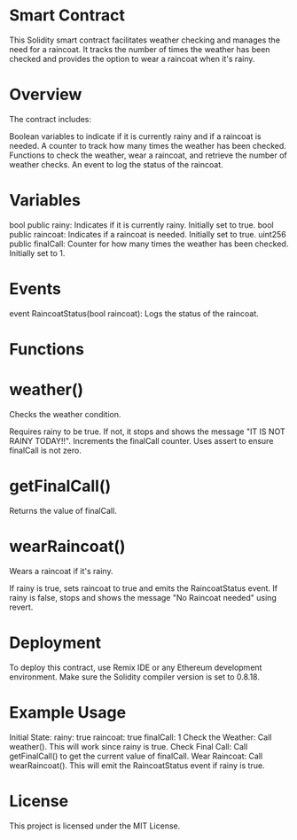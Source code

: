 # Smart Contract
This Solidity smart contract facilitates weather checking and manages the need for a raincoat. It tracks the number of times the weather has been checked and provides the option to wear a raincoat when it's rainy.

# Overview
The contract includes:

Boolean variables to indicate if it is currently rainy and if a raincoat is needed.
A counter to track how many times the weather has been checked.
Functions to check the weather, wear a raincoat, and retrieve the number of weather checks.
An event to log the status of the raincoat.
# Variables
bool public rainy: Indicates if it is currently rainy. Initially set to true.
bool public raincoat: Indicates if a raincoat is needed. Initially set to true.
uint256 public finalCall: Counter for how many times the weather has been checked. Initially set to 1.
# Events
event RaincoatStatus(bool raincoat): Logs the status of the raincoat.
# Functions
# weather()
Checks the weather condition.

Requires rainy to be true. If not, it stops and shows the message "IT IS NOT RAINY TODAY!!".
Increments the finalCall counter.
Uses assert to ensure finalCall is not zero.

# getFinalCall()
Returns the value of finalCall.
# wearRaincoat()
Wears a raincoat if it's rainy.

If rainy is true, sets raincoat to true and emits the RaincoatStatus event.
If rainy is false, stops and shows the message "No Raincoat needed" using revert.
# Deployment
To deploy this contract, use Remix IDE or any Ethereum development environment. Make sure the Solidity compiler version is set to 0.8.18.

# Example Usage
Initial State:
rainy: true
raincoat: true
finalCall: 1
Check the Weather:
Call weather(). This will work since rainy is true.
Check Final Call:
Call getFinalCall() to get the current value of finalCall.
Wear Raincoat:
Call wearRaincoat(). This will emit the RaincoatStatus event if rainy is true.
# License
This project is licensed under the MIT License.
